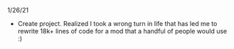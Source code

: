 1/26/21
- Create project. Realized I took a wrong turn in life that has led me to rewrite 18k+ lines of code for a mod that a handful of people would use :)